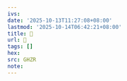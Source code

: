 ```yaml
---
ivs:
date: '2025-10-13T11:27:08+08:00'
lastmod: '2025-10-14T06:42:21+08:00'
title: 󰕮
url: 󰕮
tags: []
hex: 
src: GHZR
note:
---
```

